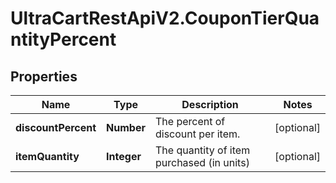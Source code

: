 # UltraCartRestApiV2.CouponTierQuantityPercent

## Properties
Name | Type | Description | Notes
------------ | ------------- | ------------- | -------------
**discountPercent** | **Number** | The percent of discount per item. | [optional] 
**itemQuantity** | **Integer** | The quantity of item purchased (in units) | [optional] 


